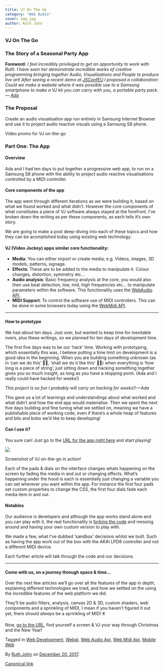 ```yaml
---
title: VJ On The Go
category: "Web Audio"
cover: img.jpg
author: Ruth John
---
```


### VJ On The Go

### The Story of a Seasonal Party App

**Foreword:** _I feel incredibly privileged to get an opportunity to work with Ruth. I have seen her demonstrate incredible works of creative programming bringing together Audio, Visualisations and People to produce live art! After seeing a recent demo at_ [_JSConfEU_](https://www.youtube.com/watch?v=Lby6fk5gC4k&feature=youtu.be) _I proposed a collaboration: Could we make a website where it was possible use to a Samsung smartphone to make a VJ kit you can carry with you, a portable party pack.—_ [_Ada_](https://medium.com/u/c2890cdd7a64)

### The Proposal

Create an audio visualisation app run entirely in Samsung Internet Browser and use it to project audio reactive visuals using a Samsung S8 phone.

Video promo for VJ on-the-go

### Part One: The App

#### Overview

Ada and I had ten days to put together a progressive web app, to run on a Samsung S8 phone with the ability to project audio reactive visualisations controlled by a MIDI controller.

#### Core components of the app

The app went through different iterations as we were building it, based on what we found worked and what didn’t. However the core components of what constitutes a piece of VJ software always stayed at the forefront. I’ve broken down the writing as per these components, as each tells it’s own story.

We are going to make a post deep-diving into each of these topics and how they can be acomplished today using existing web technology.

#### VJ (Video Jockey) apps similar core functionality:

*   **Media**: You can either import or create media; e.g. Videos, images, 3D models, patterns, signage.
*   **Effects**: These are to be added to the media to manipulate it. Colour changes, distortion, symmetry etc…
*   **Audio analysis**: Basic frequency analysis at the core, you would also then use beat detection, low, mid, high frequencies etc… to manipulate parameters within the software. This functionality uses the [WebAudio API](https://developer.mozilla.org/en-US/docs/Web/API/AnalyserNode).
*   **MIDI Support**: To control the software use of MIDI controllers. This can be done in some browsers today using the [WebMidi API](https://developer.mozilla.org/en-US/docs/Web/API/MIDIAccess).

* * *

#### How to prototype

We had _about_ ten days. Just over, but wanted to keep time for inevitable overs, plus these writings, so we planned for ten days of development time.

The first five days was to be our ‘hack’ time. Working with prototyping, which essentially this was, I believe putting a time limit on development is a good idea in the beginning. When you are building something unknown (as in ‘can we do this’ 🤷🏻‍, ‘shall we do it like this’ 🤷🏻‍) when everything is ‘how long is a piece of string’, just sitting down and hacking something together gives you so much insight, as long as you have a stopping point. (Ada and I really could have hacked for weeks!)

_This project is so fun I probably will carry on hacking for weeks!! — Ada_

This gave us a lot of learnings and understandings about what worked and what didn’t and how the end app would materialise. Then we spent the next five days building and fine tuning what we settled on, meaning we have a publishable piece of working code, even if there’s a whole heap of features and bits and bobs we’d like to keep developing!

#### Can I use it?

You sure can! Just go to the [URL for the app right here](https://samsunginter.net/vj-otg/index.html) and start playing!

![](https://cdn-images-1.medium.com/max/800/1*M2-MgQlSQRTcYOVUqP-zNw.png)

Screenshot of VJ on-the-go in action!

Each of the pads & dials on the interface changes whats happening on the screen by fading the media in and out or changing effects. What’s happening under the hood is each is essentially just changing a variable you can set wherever you want within the app. For instance the first four pads set custom properties to change the CSS, the first four dials fade each media item in and out.

#### Notables

Our audience is developers and although the app works stand alone and you can play with it, the real functionality is [forking the code](https://github.com/SamsungInternet/vj-otg) and messing around and having your own custom version to play with.

We made a few, what I’ve dubbed ‘sandbox’ decisions whilst we built. Such as having the app work out of the box with the AKAI LPD8 controller and not a different MIDI device.

Each further article will talk through the code and our decisions.

* * *

#### Come with us, on a journey through space & time…

Over the next few articles we’ll go over all the features of the app in depth, explaining different technologies we tried, and how we settled on the using the incredible features of the web platform we did.

They’ll be audio filters, analysis, canvas 2D & 3D, custom shaders, web components and a sprinkling of MIDI, I mean if you haven’t figured it out yet, there should _always_ be a sprinkling of MIDI 🖲

Now, [go to the URL](https://samsunginter.net/vj-otg/index.html), find yourself a screen & VJ your way through Christmas and the New Year!

Tagged in [Web Development](https://medium.com/tag/web-development), [Webgl](https://medium.com/tag/webgl), [Web Audio Api](https://medium.com/tag/web-audio-api), [Web Midi Api](https://medium.com/tag/web-midi-api), [Mobile Web](https://medium.com/tag/mobile-web)

By [Ruth John](https://medium.com/@rumyra) on [December 20, 2017](https://medium.com/p/e56666fe55eb).

[Canonical link](https://medium.com/@rumyra/vj-on-the-go-e56666fe55eb)
